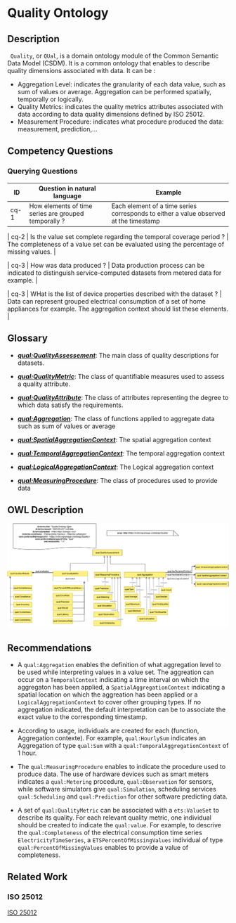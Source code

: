# Quality Ontology

## Description
` Quality`, or `QUal`, is a domain ontology module of the Common Semantic Data Model (CSDM). It is a common ontology that enables to describe quality dimensions associated with data. It can be : 

- Aggregation Level: indicates the granularity of each data value, such as sum of values or average. Aggregation can be performed spatially, temporally or logically.
- Quality Metrics: indicates the quality metrics attributes associated with data according to data quality dimensions defined by ISO 25012.
- Measurement Procedure: indicates what procedure produced the data: measurement, prediction,...  

## Competency Questions
### Querying Questions
| ID | Question in natural language | Example
|---|---|---|
| cq-1 | How elements of time series are grouped temporally ? | Each element of a time series corresponds to either a value observed at the timestamp |

| cq-2 | Is the value set complete regarding the temporal coverage period ? | The completeness of a value set can be evaluated using the percentage of missing values. |

| cq-3 | How was data produced ? | Data production process can be indicated to distinguish service-computed datasets from metered data for example. |

| cq-3 | WHat is the list of device properties described with the dataset ? | Data can represent grouped electrical consumption of a set of home appliances for example. The aggregation context should list these elements. |

## Glossary

* [**_qual:QualityAssessement_**](https://w3id.org/omega-x/QualityOntology/QualityAssessement/): The main class of quality descriptions for datasets. 

* [**_qual:QualityMetric_**](https://w3id.org/omega-x/QualityOntology/QualityMetric/): The class of quantifiable measures used to assess a quality attribute.

* [**_qual:QualityAttribute_**](https://w3id.org/omega-x/ontology/Quality/QualityAttribute/): The class of attributes representing the degree to which data satisfy the requirements.

* [**_qual:Aggregation_**](https://w3id.org/omega-x/ontology/Quality/Aggregation/): The class of functions applied to aggregate data such as sum of values or average

* [**_qual:SpatialAggregationContext_**](https://w3id.org/omega-x/QualityOntology/SpatialAggregationContext/): The spatial aggregation context

* [**_qual:TemporalAggregationContext_**](https://w3id.org/omega-x/QualityOntology/TemporalAggregationContext/): The temporal aggregation context

* [**_qual:LogicalAggregationContext_**](https://w3id.org/omega-x/QualityOntology/LogicalAggregationContext/): The Logical aggregation context

* [**_qual:MeasuringProcedure_**](https://w3id.org/omega-x/QualityOntology/MeasuringProcedure/): The class of procedures used to provide data

## OWL Description

![Diagram](./Quality.png)


## Recommendations
- A `qual:Aggregation` enables the definition of what aggregation level to be used while interpreting values in a value set. The aggreation can occur on a `TemporalContext` indicating a time interval on which the aggregaton has been applied, a `SpatialAggregationContext` indicating a spatial location on which the aggreation has been applied or a `LogicalAggregationContext` to cover other grouping types. 
If no aggregation indicated, the default interpretation can be to associate the exact value to the corresponding timestamp.

- According to usage, individuals are created for each (function, Aggregation contexte). For example, `qual:HourlySum` indicates an Aggregation of type `qual:Sum` with a `qual:TemporalAggregationContext` of 1 hour.

- The `qual:MeasuringProcedure` enables to indicate the procedure used to produce data. The use of hardware devices such as smart meters indicates a `qual:Metering` procedure, `qual:Observation` for sensors, while software simulators give `qual:Simulation`, scheduling services `qual:Scheduling` and `qual:Prediction` for other software predicting data. 

- A set of `qual:QualityMetric` can be associated with a `ets:ValueSet` to describe its quality. For each relevant quality metric, one individual should be created to indicate the `qual:value`. For example, to descrive the `qual:Completeness` of the electrical consumption time series `ElectricityTimeSeries`, a `ETSPercentOfMissingValues` individual of type `qual:PercentOfMissingValues` enables to provide a value of completeness. 

## Related Work

### ISO 25012

[ISO 25012](https://iso25000.com/index.php/en/iso-25000-standards/iso-25012)
